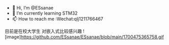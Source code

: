 - 👋 Hi, I’m @ESsanae
- 🌱 I’m currently learning STM32
- 📫 How to reach me :Wechat:qlj1211766467


目前是在校大学生
对嵌入式比较感兴趣
![image]https://github.com/ESsanae/ESsanae/blob/main/1700475365758.gif
